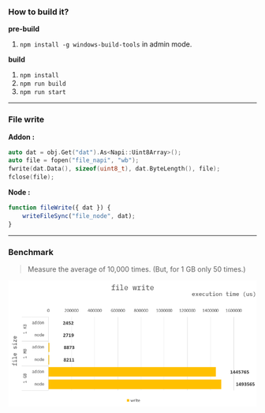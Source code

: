 ### How to build it?

**pre-build**

1. `npm install -g windows-build-tools` in admin mode.

**build**

1. `npm install`
2. `npm run build`
3. `npm run start`

---

### File write

**Addon :**

```cpp
auto dat = obj.Get("dat").As<Napi::Uint8Array>();
auto file = fopen("file_napi", "wb");
fwrite(dat.Data(), sizeof(uint8_t), dat.ByteLength(), file);
fclose(file);
```

**Node :**

```ts
function fileWrite({ dat }) {
    writeFileSync("file_node", dat);
}
```

---

### Benchmark

> Measure the average of 10,000 times. (But, for 1 GB only 50 times.)

![](./resource/benchmark.png)
